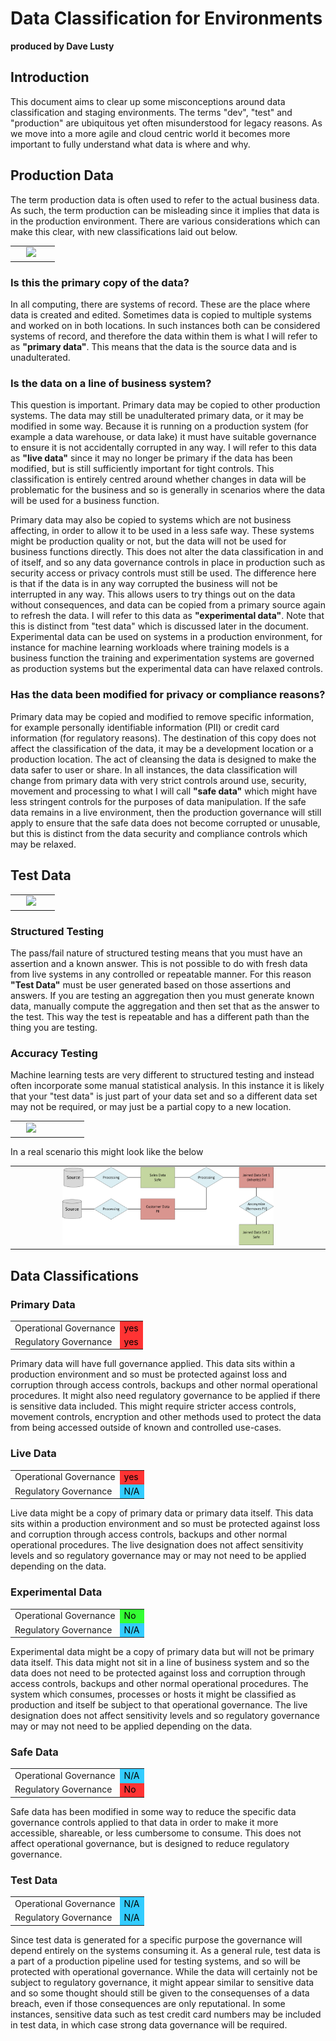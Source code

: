 # Data Classification for Environments

**produced by Dave Lusty**

## Introduction

This document aims to clear up some misconceptions around data classification and staging environments. The terms "dev", "test" and "production" are ubiquitous yet often misunderstood for legacy reasons. As we move into a more agile and cloud centric world it becomes more important to fully understand what data is where and why.

## Production Data

The term production data is often used to refer to the actual business data. As such, the term production can be misleading since it implies that data is in the production environment. There are various considerations which can make this clear, with new classifications laid out below.
<table>
<tr>
<td width="25%">&nbsp;</td>
<td width="50%"><img src="images/PrimarySafeLiveExperimental.png" /></td>
<td width="25%">&nbsp;</td>
</tr>
</table>

### Is this the primary copy of the data?

In all computing, there are systems of record. These are the place where data is created and edited. Sometimes data is copied to multiple systems and worked on in both locations. In such instances both can be considered systems of record, and therefore the data within them is what I will refer to as **"primary data"**. This means that the data is the source data and is unadulterated.

### Is the data on a line of business system?

This question is important. Primary data may be copied to other production systems. The data may still be unadulterated primary data, or it may be modified in some way. Because it is running on a production system (for example a data warehouse, or data lake) it must have suitable governance to ensure it is not accidentally corrupted in any way. I will refer to this data as **"live data"** since it may no longer be primary if the data has been modified, but is still sufficiently important for tight controls. This classification is entirely centred around whether changes in data will be problematic for the business and so is generally in scenarios where the data will be used for a business function.

Primary data may also be copied to systems which are not business affecting, in order to allow it to be used in a less safe way. These systems might be production quality or not, but the data will not be used for business functions directly. This does not alter the data classification in and of itself, and so any data governance controls in place in production such as security access or privacy controls must still be used. The difference here is that if the data is in any way corrupted the business will not be interrupted in any way. This allows users to try things out on the data without consequences, and data can be copied from a primary source again to refresh the data. I will refer to this data as **"experimental data"**. Note that this is distinct from "test data" which is discussed later in the document. Experimental data can be used on systems in a production environment, for instance for machine learning workloads where training models is a business function the training and experimentation systems are governed as production systems but the experimental data can have relaxed controls. 

### Has the data been modified for privacy or compliance reasons?

Primary data may be copied and modified to remove specific information, for example personally identifiable information (PII) or credit card information (for regulatory reasons). The destination of this copy does not affect the classification of the data, it may be a development location or a production location. The act of cleansing the data is designed to make the data safer to user or share. In all instances, the data classification will change from primary data with very strict controls around use, security, movement and processing to what I will call **"safe data"** which might have less stringent controls for the purposes of data manipulation. If the safe data remains in a live environment, then the production governance will still apply to ensure that the safe data does not become corrupted or unusable, but this is distinct from the data security and compliance controls which may be relaxed.

## Test Data

<table>
<tr>
<td width="25%">&nbsp;</td>
<td width="50%"><img src="images/TestData.png" /></td>
<td width="25%">&nbsp;</td>
</tr>
</table>

### Structured Testing

The pass/fail nature of structured testing means that you must have an assertion and a known answer. This is not possible to do with fresh data from live systems in any controlled or repeatable manner. For this reason **"Test Data"** must be user generated based on those assertions and answers. If you are testing an aggregation then you must generate known data, manually compute the aggregation and then set that as the answer to the test. This way the test is repeatable and has a different path than the thing you are testing.

### Accuracy Testing

Machine learning tests are very different to structured testing and instead often incorporate some manual statistical analysis. In this instance it is likely that your "test data" is just part of your data set and so a different data set may not be required, or may just be a partial copy to a new location.

<table>
<tr>
<td width="15%">&nbsp;</td>
<td width="70%"><img src="images/flowchart.png" /></td>
<td width="15%">&nbsp;</td>
</tr>
</table>

In a real scenario this might look like the below
<table>
<tr>
<td width="15%">&nbsp;</td>
<td width="70%"><img src="images/classificationFlow.png" /></td>
<td width="15%">&nbsp;</td>
</tr>
</table>

## Data Classifications

### Primary Data

<table>
<tr>
<td>Operational Governance</td>
<td bgcolor="#ff3333"><font color="#000000">yes</font></td>
</tr>
<tr>
<td>Regulatory Governance</td>
<td bgcolor="#ff3333"><font color="#000000">yes</font></td>
</tr>
</table>

Primary data will have full governance applied. This data sits within a production environment and so must be protected against loss and corruption through access controls, backups and other normal operational procedures. 
It might also need regulatory governance to be applied if there is sensitive data included. This might require stricter access controls, movement controls, encryption and other methods used to protect the data from being accessed outside of known and controlled use-cases.

### Live Data

<table>
<tr>
<td>Operational Governance</td>
<td bgcolor="#ff3333"><font color="#000000">yes</font></td>
</tr>
<tr>
<td>Regulatory Governance</td>
<td bgcolor="#33ccff"><font color="#000000">N/A</font></td>
</tr>
</table>

Live data might be a copy of primary data or primary data itself. This data sits within a production environment and so must be protected against loss and corruption through access controls, backups and other normal operational procedures. The live designation does not affect sensitivity levels and so regulatory governance may or may not need to be applied depending on the data.

### Experimental Data

<table>
<tr>
<td>Operational Governance</td>
<td bgcolor="#33ff33"><font color="#000000">No</font></td>
</tr>
<tr>
<td>Regulatory Governance</td>
<td bgcolor="#33ccff"><font color="#000000">N/A</font></td>
</tr>
</table>

Experimental data might be a copy of primary data but will not be primary data itself. This data might not sit in a line of business system and so the data does not need to be protected against loss and corruption through access controls, backups and other normal operational procedures. The system which consumes, processes or hosts it might be classified as production and itself be subject to that operational governance. The live designation does not affect sensitivity levels and so regulatory governance may or may not need to be applied depending on the data.

### Safe Data

<table>
<tr>
<td>Operational Governance</td>
<td bgcolor="#33ccff"><font color="#000000">N/A</font></td>
</tr>
<tr>
<td>Regulatory Governance</td>
<td bgcolor="#ff3333"><font color="#000000">No</font></td>
</tr>
</table>

Safe data has been modified in some way to reduce the specific data governance controls applied to that data in order to make it more accessible, shareable, or less cumbersome to consume. This does not affect operational governance, but is designed to reduce regulatory governance. 

### Test Data

<table>
<tr>
<td>Operational Governance</td>
<td bgcolor="#33ccff"><font color="#000000">N/A</font></td>
</tr>
<tr>
<td>Regulatory Governance</td>
<td bgcolor="#33ccff"><font color="#000000">N/A</font></td>
</tr>
</table>

Since test data is generated for a specific purpose the governance will depend entirely on the systems consuming it. As a general rule, test data is a part of a production pipeline used for testing systems, and so will be protected with operational governance. While the data will certainly not be subject to regulatory governance, it might appear similar to sensitive data and so some thought should still be given to the consequenses of a data breach, even if those consequences are only reputational. In some instances, sensitive data such as test credit card numbers may be included in test data, in which case strong data governance will be required.